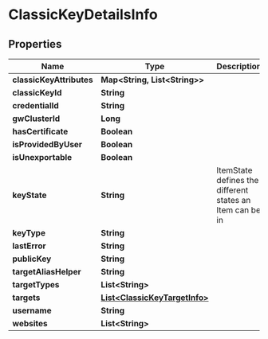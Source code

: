 

# ClassicKeyDetailsInfo


## Properties

Name | Type | Description | Notes
------------ | ------------- | ------------- | -------------
**classicKeyAttributes** | **Map&lt;String, List&lt;String&gt;&gt;** |  |  [optional]
**classicKeyId** | **String** |  |  [optional]
**credentialId** | **String** |  |  [optional]
**gwClusterId** | **Long** |  |  [optional]
**hasCertificate** | **Boolean** |  |  [optional]
**isProvidedByUser** | **Boolean** |  |  [optional]
**isUnexportable** | **Boolean** |  |  [optional]
**keyState** | **String** | ItemState defines the different states an Item can be in |  [optional]
**keyType** | **String** |  |  [optional]
**lastError** | **String** |  |  [optional]
**publicKey** | **String** |  |  [optional]
**targetAliasHelper** | **String** |  |  [optional]
**targetTypes** | **List&lt;String&gt;** |  |  [optional]
**targets** | [**List&lt;ClassicKeyTargetInfo&gt;**](ClassicKeyTargetInfo.md) |  |  [optional]
**username** | **String** |  |  [optional]
**websites** | **List&lt;String&gt;** |  |  [optional]



